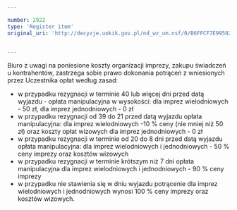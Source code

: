 ```yaml
---

number: 2922
type: 'Register item'
original_uri: 'http://decyzje.uokik.gov.pl/nd_wz_um.nsf/0/B6FFCF7E9950298FC12579B30041A54B?OpenDocument'


---
```


Biuro z uwagi na poniesione koszty organizacji imprezy, zakupu świadczeń u kontrahentów, zastrzega sobie prawo dokonania potrąceń z wniesionych przez Uczestnika opłat według zasad: 
- w przypadku rezygnacji w terminie 40 lub więcej dni przed datą wyjazdu - opłata manipulacyjna w wysokości: dla imprez wielodniowych - 50 zł, dla imprez jednodniowych - 0 zł
- w przypadku rezygnacji od 39 do 21 przed datą wyjazdu opłata manipulacyjna: dla imprez wielodniowych -10 % ceny (nie mniej niż 50 zł) oraz koszty opłat wizowych dla imprez jednodniowych - 0 zł   
- w przypadku rezygnacji w terminie od 20 do 8 dni przed datą wyjazdu opłata manipulacyjna: dla imprez wielodniowych i jednodniowych - 50 % ceny imprezy oraz kosztów wizowych        
- w przypadku rezygnacji w terminie krótszym niż 7 dni opłata manipulacyjna dla imprez wielodniowych i jednodniowych - 90 % ceny imprezy   
- w przypadku nie stawienia się w dniu wyjazdu potrącenie dla imprez wielodniowych i jednodniowych wynosi 100 % ceny imprezy oraz kosztów wizowych.
